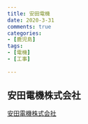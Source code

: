 ```yaml
---
title: 安田電機
date: 2020-3-31
comments: true
categories:
- [鹿児島]
tags:
- [電機]
- [工事]
 
---
```

## 安田電機株式会社
[安田電機株式会社](https://yasuda-d.jp/)








